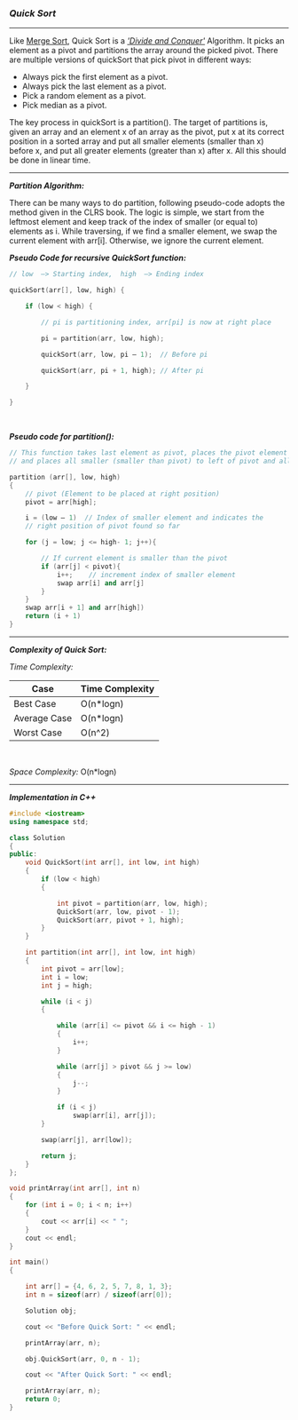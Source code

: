 ### ***Quick Sort***

<hr>

Like [Merge Sort](https://github.com/HimeshKohad/Sorting_Algos/blob/main/Algorithms/MergeSort.md), Quick Sort is a [_'Divide and Conquer'_](https://github.com/HimeshKohad/Sorting_Algos/blob/main/Algorithms/DivideAndConquer.md) Algorithm. 
It picks an element as a pivot and partitions the array around the picked pivot.
There are multiple versions of quickSort that pick pivot in different ways:

- Always pick the first element as a pivot.
- Always pick the last element as a pivot.
- Pick a random element as a pivot.
- Pick median as a pivot.

The key process in quickSort is a partition(). 
The target of partitions is, given an array and an element x of an array as the pivot, put x at its correct position in a sorted array and put all smaller elements (smaller than x) before x, and put all greater elements (greater than x) after x. 
All this should be done in linear time.

<hr>

***Partition Algorithm:***

There can be many ways to do partition, following pseudo-code adopts the method given in the CLRS book. 
The logic is simple, we start from the leftmost element and keep track of the index of smaller (or equal to) elements as i. 
While traversing, if we find a smaller element, we swap the current element with arr[i]. 
Otherwise, we ignore the current element. 

***Pseudo Code for recursive QuickSort function:***

```cpp
// low  –> Starting index,  high  –> Ending index 

quickSort(arr[], low, high) {

    if (low < high) {

        // pi is partitioning index, arr[pi] is now at right place 

        pi = partition(arr, low, high);

        quickSort(arr, low, pi – 1);  // Before pi

        quickSort(arr, pi + 1, high); // After pi

    }

}
```

<br>

***Pseudo code for partition():*** 

```cpp
// This function takes last element as pivot, places the pivot element at its correct position in sorted array, 
// and places all smaller (smaller than pivot) to left of pivot and all greater elements to right of pivot 

partition (arr[], low, high)
{
    // pivot (Element to be placed at right position)
    pivot = arr[high];  

    i = (low – 1)  // Index of smaller element and indicates the 
    // right position of pivot found so far

    for (j = low; j <= high- 1; j++){

        // If current element is smaller than the pivot
        if (arr[j] < pivot){
            i++;    // increment index of smaller element
            swap arr[i] and arr[j]
        }
    }
    swap arr[i + 1] and arr[high])
    return (i + 1)
}
```

<hr>

***Complexity of Quick Sort:***

_Time Complexity:_

| Case | Time Complexity |
|------|------|
|Best Case|O(n*logn)|
|Average Case|O(n*logn)|
|Worst Case|O(n^2)|

<br>

_Space Complexity:_ O(n*logn)


<hr>

***Implementation in C++***

```cpp
#include <iostream>
using namespace std;

class Solution
{
public:
    void QuickSort(int arr[], int low, int high)
    {
        if (low < high)
        {

            int pivot = partition(arr, low, high);
            QuickSort(arr, low, pivot - 1);
            QuickSort(arr, pivot + 1, high);
        }
    }

    int partition(int arr[], int low, int high)
    {
        int pivot = arr[low];
        int i = low;
        int j = high;

        while (i < j)
        {

            while (arr[i] <= pivot && i <= high - 1)
            {
                i++;
            }

            while (arr[j] > pivot && j >= low)
            {
                j--;
            }

            if (i < j)
                swap(arr[i], arr[j]);
        }

        swap(arr[j], arr[low]);

        return j;
    }
};

void printArray(int arr[], int n)
{
    for (int i = 0; i < n; i++)
    {
        cout << arr[i] << " ";
    }
    cout << endl;
}

int main()
{

    int arr[] = {4, 6, 2, 5, 7, 8, 1, 3};
    int n = sizeof(arr) / sizeof(arr[0]);

    Solution obj;

    cout << "Before Quick Sort: " << endl;

    printArray(arr, n);

    obj.QuickSort(arr, 0, n - 1);

    cout << "After Quick Sort: " << endl;

    printArray(arr, n);
    return 0;
}
```
